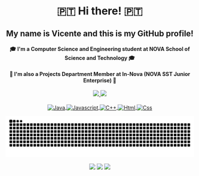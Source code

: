 <div align="center">
  <h1>🇵🇹 Hi there! 🇵🇹</h1>
  <h2>My name is Vicente and this is my GitHub profile!</h2>
  <h4>🎓 I'm a Computer Science and Engineering student at NOVA School of Science and Technology 🎓</h4>
  <h4>🔭 I'm also a Projects Department Member at In-Nova (NOVA SST Junior Enterprise) 🔭</h4>
</div>

<div style="display: inline_block" align="center">
  <a href="https://github.com/vicenters1">
  <img height="180em" src="https://github-readme-stats.vercel.app/api?username=vicenters1&show_icons=true&theme=algolia&include_all_commits=true&count_private=true"/>
  <img height="180em" src="https://github-readme-stats.vercel.app/api/top-langs/?username=vicenters1&layout=compact&langs_count=7&theme=algolia"/>
</div>
  
<div style="display: inline_block" align="center"><br>
  <img align="center" alt="Java" height="45" width="45" src="https://cdn.jsdelivr.net/gh/devicons/devicon/icons/java/java-original.svg">
  <img align="center" alt="Javascript" height="45" width="45" src="https://cdn.jsdelivr.net/gh/devicons/devicon/icons/javascript/javascript-plain.svg">
  <img align="center" alt="C++" height="45" width="45" src="https://cdn.jsdelivr.net/gh/devicons/devicon/icons/cplusplus/cplusplus-original.svg">
  <img align="center" alt="Html" height="45" width="45" src="https://cdn.jsdelivr.net/gh/devicons/devicon/icons/html5/html5-original.svg">
  <img align="center" alt="Css" height="45" width="45" src="https://cdn.jsdelivr.net/gh/devicons/devicon/icons/css3/css3-original.svg">
  
  ![Snake animation](https://github.com/vicenters1/vicenters1/blob/output/github-contribution-grid-snake.svg)

  <a href="https://instagram.com/vicenters10" target="_blank"><img src="https://img.shields.io/badge/-Instagram-%23E4405F?style=for-the-badge&logo=instagram&logoColor=white" target="_blank"></a>
  <a href = "mailto:vm.santos@campus.fct.unl.pt"><img src="https://img.shields.io/badge/-Gmail-%23333?style=for-the-badge&logo=gmail&logoColor=white" target="_blank"></a>
  <a href="https://www.linkedin.com/in/vicenters1" target="_blank"><img src="https://img.shields.io/badge/-LinkedIn-%230077B5?style=for-the-badge&logo=linkedin&logoColor=white" target="_blank"></a>
</div>
